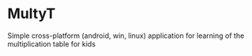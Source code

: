 # MultyT

Simple cross-platform (android, win, linux) application for learning of the multiplication table for kids 
